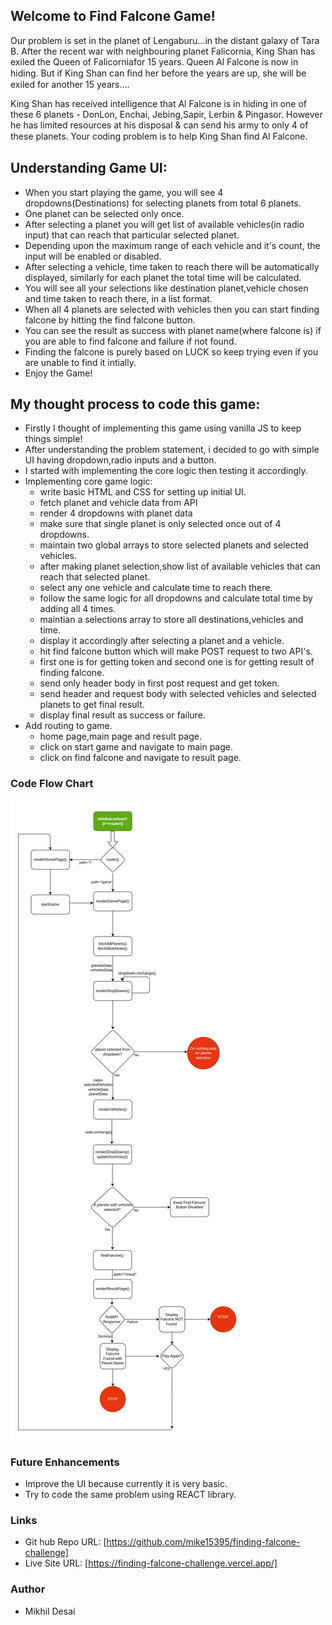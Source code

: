 ## Welcome to Find Falcone Game!
Our problem is set in the planet of Lengaburu…in the distant galaxy of Tara B. After the recent war with neighbouring planet Falicornia, King Shan has exiled the Queen of Falicorniafor 15 years.
Queen Al Falcone is now in hiding. But if King Shan can ﬁnd her before the years are up, she will be exiled for another 15 years….

King Shan has received intelligence that Al Falcone is in hiding in one of these 6 planets - DonLon, Enchai, Jebing,Sapir, Lerbin & Pingasor. However he has limited resources at his disposal & can send his army to only 4 of these planets.
Your coding problem is to help King Shan ﬁnd Al Falcone.


## Understanding Game UI:
 - When you start playing the game, you will see 4 dropdowns(Destinations) for selecting planets from total 6 planets.
 - One planet can be selected only once.
 - After selecting a planet you will get list of available vehicles(in radio input) that can reach that particular selected planet.
 - Depending upon the maximum range of each vehicle and it's count, the input will be enabled or disabled.
 - After selecting a vehicle, time taken to reach there will be automatically displayed, similarly for each planet the total time will be calculated.
 - You will see all your selections like destination planet,vehicle chosen and time taken to reach there, in a list format.
 - When all 4 planets are selected with vehicles then you can start finding falcone by hitting the find falcone button.
 - You can see the result as success with planet name(where falcone is) if you are able to find falcone and failure if not found.
 - Finding the falcone is purely based on LUCK so keep trying even if you are unable to find it intially.
 - Enjoy the Game!

## My thought process to code this game:

 - Firstly I thought of implementing this game using vanilla JS to keep things simple!
 - After understanding the problem statement, i decided to go with simple UI having dropdown,radio inputs and a button.
 - I started with implementing the core logic then testing it accordingly.
 - Implementing core game logic:
    - write basic HTML and CSS for setting up initial UI.
    - fetch planet and vehicle data from API
    - render 4 dropdowns with planet data
    - make sure that single planet is only selected once out of 4 dropdowns.
    - maintain two global arrays to store selected planets and selected vehicles.
    - after making planet selection,show list of available vehicles that can reach that selected planet.
    - select any one vehicle and calculate time to reach there.
    - follow the same logic for all dropdowns and calculate total time by adding all 4 times.
    - maintian a selections array to store all destinations,vehicles and time.
    - display it accordingly after selecting a planet and a vehicle.
    - hit find falcone button which will make POST request to two API's.
    - first one is for getting token and second one is for getting result of finding falcone.
    - send only header body in first post request and get token.
    - send header and request body with selected vehicles and selected planets to get final result.
    - display final result as success or failure.
- Add routing to game.
    - home page,main page and result page.
    - click on start game and navigate to main page.
    - click on find falcone and navigate to result page.

### Code Flow Chart
![](./flow-chart/codeFlowChart.png)

### Future Enhancements
- Improve the UI because currently it is very basic.
- Try to code the same problem using REACT library.


### Links

- Git hub Repo URL: [https://github.com/mike15395/finding-falcone-challenge]
- Live Site URL: [https://finding-falcone-challenge.vercel.app/]
 
### Author
- Mikhil Desai 
